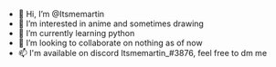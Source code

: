 - 👋 Hi, I’m @Itsmemartin
- 👀 I’m interested in anime and sometimes drawing
- 🌱 I’m currently learning python
- 💞️ I’m looking to collaborate on nothing as of now
- 📫 I'm available on discord Itsmemartin_#3876, feel free to dm me
